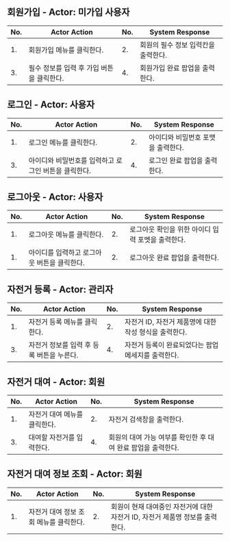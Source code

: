 ## 회원가입 - Actor: 미가입 사용자

| No. | Actor Action | No. | System Response |
| --- | --- | --- | --- |
| 1.  | 회원가입 메뉴를 클릭한다. | 2.  | 회원의 필수 정보 입력칸을 출력한다. |
| 3.  | 필수 정보를 입력 후 가입 버튼을 클릭한다. | 4.  | 회원가입 완료 팝업을 출력한다. |

## 로그인 - Actor: 사용자

| No. | Actor Action | No. | System Response |
| --- | --- | --- | --- |
| 1.  | 로그인 메뉴를 클릭한다. | 2.  | 아이디와 비밀번호 포맷을 출력한다. |
| 3.  | 아이디와 비밀번호를 입력하고 로그인 버튼을 클릭한다. | 4.  | 로그인 완료 팝업을 출력한다. |

## 로그아웃 - Actor: 사용자

| No. | Actor Action | No. | System Response |
| --- | --- | --- | --- |
| 1.  | 로그아웃 메뉴를 클릭한다. | 2.  | 로그아웃 확인을 위한 아이디 입력 포멧을 출력한다. |
| 1.  | 아이디를 입력하고 로그아웃 버튼을 클릭한다. | 2.  | 로그아웃 완료 팝업을 출력한다. |

## 자전거 등록 - Actor: 관리자

| No. | Actor Action | No. | System Response |
| --- | ----------- | --- | -------- |
| 1.  | 자전거 등록 메뉴를 클릭한다. | 2.  | 자전거 ID, 자전거 제품명에 대한 작성 형식을 출력한다. |
| 3.  | 자전거 정보를 입력 후 등록 버튼을 누른다. | 4.  | 자전거 등록이 완료되었다는 팝업 메세지를 출력한다. |

## 자전거 대여 - Actor: 회원

| No. | Actor Action | No. | System Response |
| --- | ----------- | --- | -------- |
| 1.  | 자전거 대여 메뉴를 클릭한다. | 2.  | 자전거 검색창을 출력한다. |
| 3.  | 대여할 자전거를 입력한다. | 4.  | 	회원의 대여 가능 여부를 확인한 후 대여 완료 팝업을 출력한다. |

## 자전거 대여 정보 조회 - Actor: 회원

| No. | Actor Action | No. | System Response |
| --- | ----------- | --- | -------- |
| 1.  | 자전거 대여 정보 조회 메뉴를 클릭한다. | 2.  | 회원이 현재 대여중인 자전거에 대한 자전거 ID, 자전거 제품명 정보를 출력한다. |